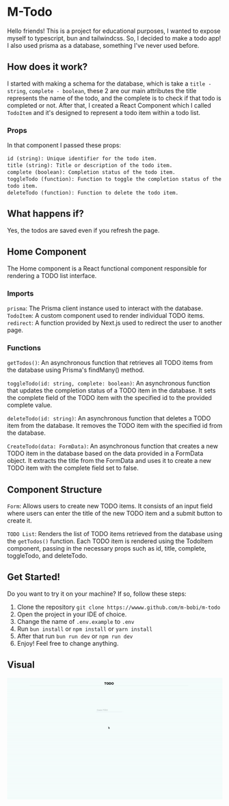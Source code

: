 # M-Todo
Hello friends! This is a project for educational purposes, I wanted to expose myself to typescript, bun and tailwindcss. So, I decided to make a todo app! I also used prisma as a database, something I've never used before.

## How does it work?
I started with making a schema for the database, which is take a `title - string`, `complete - boolean`, these 2 are our main attributes the title represents the name of the todo, and the complete is to check if that todo is completed or not. 
After that, I created a React Component which I called `TodoItem` and it's designed to represent a todo item within a todo list.

### Props
In that component I passed these props:

```
id (string): Unique identifier for the todo item.
title (string): Title or description of the todo item.
complete (boolean): Completion status of the todo item.
toggleTodo (function): Function to toggle the completion status of the todo item.
deleteTodo (function): Function to delete the todo item.
```

## What happens if?
Yes, the todos are saved even if you refresh the page.

## Home Component
The Home component is a React functional component responsible for rendering a TODO list interface.

### Imports
`prisma`: The Prisma client instance used to interact with the database.
`TodoItem`: A custom component used to render individual TODO items.
`redirect`: A function provided by Next.js used to redirect the user to another page.

### Functions
`getTodos()`: An asynchronous function that retrieves all TODO items from the database using Prisma's findMany() method.

`toggleTodo(id: string, complete: boolean)`: An asynchronous function that updates the completion status of a TODO item in the database. It sets the complete field of the TODO item with the specified id to the provided complete value.

`deleteTodo(id: string)`: An asynchronous function that deletes a TODO item from the database. It removes the TODO item with the specified id from the database.

`CreateTodo(data: FormData)`: An asynchronous function that creates a new TODO item in the database based on the data provided in a FormData object. It extracts the title from the FormData and uses it to create a new TODO item with the complete field set to false.

## Component Structure

`Form`: Allows users to create new TODO items. It consists of an input field where users can enter the title of the new TODO item and a submit button to create it.

`TODO List`: Renders the list of TODO items retrieved from the database using the `getTodos()` function. Each TODO item is rendered using the TodoItem component, passing in the necessary props such as id, title, complete, toggleTodo, and deleteTodo.


## Get Started!
Do you want to try it on your machine? If so, follow these steps:

1. Clone the repository `git clone https://wwww.github.com/m-bobi/m-todo`
2. Open the project in your IDE of choice.
3. Change the name of `.env.example` to `.env`
4. Run `bun install` or `npm install` or `yarn install`
5. After that run `bun run dev` or `npm run dev`
6. Enjoy! Feel free to change anything.

## Visual

![Todo App gif](/public/assets/TODO.gif)
